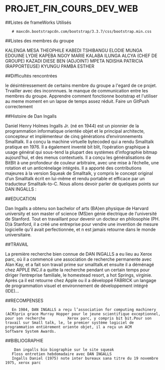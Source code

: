 # PROJET_FIN_COURS_DEV_WEB

##Listes de frameWorks Utilisés

       # maxcdn.bootstrapcdn.com/bootstrap/3.3.7/css/bootstrap.min.css


##Listes des membres du groupe

  KALENGA MESA THEOPHILE
  KABEDI TSHIBANGU ELODIE
  MUNGA EDOUINE LYDIE
  KAPEBA NGOY MARIE
  KALABA ILUNGA ALCYA (CHEF DE GROUPE)
  KAZADI DIESE BEN (ADJOINT)
  MPETA NDISHA PATRICIA (RAPPORTEUSE)
  KYUNGU PAMBA ESTHER
  
##Difficultés rencontrées

 le désintéressement de certains membre du groupe a l'egard de ce projet.
 Trvailler avec des inconnnues.
 le manque de communication entre les membres du groupe.
 Apprendre comment fonctionne bootstrap et l'utiliser au meme moment en un lapse de temps assez réduit.
 Faire un GitPush correctement
 
 ##Histoire de Dan Ingalls
 
 Daniel Henry Holmes Ingalls Jr. (né en 1944) est un pionnier de la programmation informatique orientée objet et le principal architecte,
 concepteur et implémenteur de cinq générations d’environnements Smalltalk. Il a conçu la machine virtuelle bytecoded qui a rendu Smalltalk pratique en 1976.
 Il a également inventé bit blit, l’opération graphique à usage général qui sous-tend la plupart des systèmes d’infographie bitmap aujourd’hui,
 et des menus contextuels. Il a conçu les généralisations de BitBlt à une profondeur de couleur arbitraire, avec une mise à l’échelle,
 une rotation et un anticrénelage intégrés. Il a apporté des contributions majeures à la version Squeak de Smalltalk,
 y compris le concept original d’un Smalltalk écrit en lui-même et rendu portable et efficace par un traducteur Smalltalk-to-C.
 Nous allons devoir parler de quelques points sur DAN INGALLS :
 
 ##EDUCATION
 
Dan Ingalls a obtenu son bachelor of arts (BA)en physique de Harvard university et son master of science (MS)en génie électrique de l’université de Stanford.
Tout en travaillant pour devenir un docteur en philosophie (PH. D)à Stanford, il a créé une entreprise pour vendre une invention de mesure logicielle qu’il avait perfectionnée, et n est jamais retourne dans le monde universitaire.

##TRAVAIL

La première recherche bien connue de DAN INGALLS a eu lieu au Xerox parc, où il a commencé une association de recherche permanente avec Alan Kay, et a fait son travail prime sur smalltalk.et ensuite il a déménagé chez APPLE INC.il a quitte la recherche pendant un certain temps pour diriger l’entreprise familiale, le homestead resort, a hot Springs, virginie. Après ça il est retourne chez Apple ou il a développé FABRICK un langage de programmation visuel et environnement de développement intégré (IDE)…

##RECOMPENSES

       En 1984, DAN INGALLS a reçu l’association for computing machinery (ACM)prix grace Murray Hopper pour le jeune scientifique exceptionnel, pour son recherche          Xerox parc, y compris bit bit.Pour son travail sur Small talk, le, le premier système logiciel de programmation entièrement oriente objet, il a reçu un ACM          Software System Awards.
       
##BIBLIOGRAPHIE

        Dan ingalls bio biographie sur le site squeak
       Floss entretien hebdomadaire avec DAN INGALLS 
       Ingalls Daniel (1975) note inter bureaux sana titre du 19 novembre 1975, xerox parc


